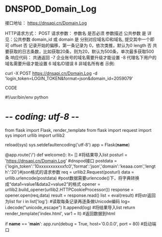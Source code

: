 # DNSPOD_Domain_Log


接口地址：
https://dnsapi.cn/Domain.Log

HTTP请求方式：
POST
请求参数：
参数名	是否必须	参数描述
公共参数	是	详见：公共参数
domain_id 或 domain	是	分别对应域名ID和域名, 提交其中一个即可
offset	否	记录开始的偏移，第一条记录为 0，依次类推，默认为0
length	否	共要获取的日志条数，比如获取20条，则为20，默认为500条，单次最多获取500条
响应代码：
共通返回
-7 企业账号的域名需要升级才能设置
-8 代理名下用户的域名需要升级才能设置
6 域名ID错误
8 非域名所有者
示例:

curl -X POST https://dnsapi.cn/Domain.Log  -d 'login_token=LOGIN_TOKEN&format=json&domain_id=2059079'


CODE

#!/usr/bin/env python
# -*- coding: utf-8 -*-
from flask import Flask, render_template
from flask import request
import sys
import urllib
import urllib2

reload(sys)
sys.setdefaultencoding('utf-8')
app = Flask(__name__)

@app.route('/')
def welcome():
    lt= [] #将结果导入list
    posturl = 'https://dnsapi.cn/Domain.Log'  #dnspod接口
    postdata = {'login_token':'10xxxxxxxxxxxfc0','format':'json','domain':'keaaa.com','length':'20'}#json格式的请求参数
    req = urllib2.Request(posturl)
    data = urllib.urlencode(postdata) #post数据需要urlencode()下，将字典转换成“data1=value1&data2=value2”的格式
    opener = urllib2.build_opener(urllib2.HTTPCookieProcessor())
    response = opener.open(req,data)
    result = response.read()
    list = eval(result)  #将str返回为list
    for i in list['log']:   #读取每条记录再逐条做Unicode编码
            log= i.decode("unicode_escape")
            lt.append(log)  #将结果导入list
    return render_template('index.html', var1 = lt)  #返回数据到html

if __name__ == '__main__':
    app.run(debug = True, host='0.0.0.0', port = 80)  #启动端口
